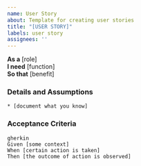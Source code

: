 ```yaml
---
name: User Story
about: Template for creating user stories
title: "[USER STORY]"
labels: user story
assignees: ''
---
```


**As a** [role]  
**I need** [function]  
**So that** [benefit]  
      
### Details and Assumptions
    * [document what you know]  
      
### Acceptance Criteria     
    gherkin 
    Given [some context]  
    When [certain action is taken]  
    Then [the outcome of action is observed]
